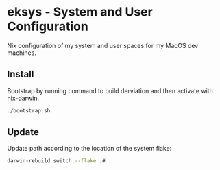 # eksys - System and User Configuration
Nix configuration of my system and user spaces for my MacOS dev machines.

## Install

Bootstrap by running command to build derviation and then activate with
nix-darwin.
```sh
./bootstrap.sh
```

## Update
Update path according to the location of the system flake:
```sh
darwin-rebuild switch --flake .#
```
